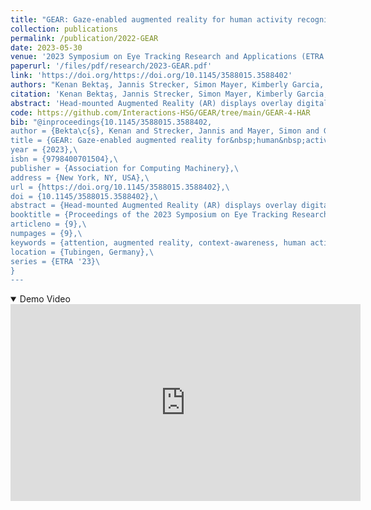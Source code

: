 ```yaml
---
title: "GEAR: Gaze-enabled augmented reality for human activity recognition "
collection: publications
permalink: /publication/2022-GEAR
date: 2023-05-30
venue: '2023 Symposium on Eye Tracking Research and Applications (ETRA ’23)'
paperurl: '/files/pdf/research/2023-GEAR.pdf'
link: 'https://doi.org/https://doi.org/10.1145/3588015.3588402' 
authors: "Kenan Bektaş, Jannis Strecker, Simon Mayer, Kimberly Garcia, Jonas Hermann, Kay Erik Jenss, Yasmine Sheila Antille, and Marc Elias Solèr"
citation: 'Kenan Bektaş, Jannis Strecker, Simon Mayer, Kimberly Garcia, Jonas Hermann, Kay Erik Jenss, Yasmine Sheila Antille, and Marc Elias Solèr. 2023. GEAR: Gaze-enabled augmented reality for human activity recognition. In 2023 Symposium on Eye Tracking Research and Applications (ETRA ’23), May 30–June 02, 2023, Tubingen, Germany. ACM, New York, NY, USA, 9 pages. https://doi.org/10.1145/3588015.3588402'
abstract: 'Head-mounted Augmented Reality (AR) displays overlay digital information on physical objects. Through eye tracking, they allow novel interaction methods and provide insights into user attention, intentions, and activities. However, only few studies have used gaze-enabled AR displays for human activity recognition (HAR). In an experimental study, we collected gaze data from 10 users on a HoloLens 2 (HL2) while they performed three activities (i.e., read, inspect, search). We trained machine learning models (SVM, Random Forest, Extremely Randomized Trees) with extracted features and achieved an up to 98.7% activity-recognition accuracy. On the HL2, we provided users with an AR feedback that is relevant to their current activity. We present the components of our system (GEAR) including a novel solution to enable the controlled sharing of collected data. We provide the scripts and anonymized datasets which can be used as teaching material in graduate courses or for reproducing our findings.'
code: https://github.com/Interactions-HSG/GEAR/tree/main/GEAR-4-HAR
bib: "@inproceedings{10.1145/3588015.3588402,
author = {Bekta\c{s}, Kenan and Strecker, Jannis and Mayer, Simon and Garcia, Dr. Kimberly and Hermann, Jonas and Jen\ss{}, Kay Erik and Antille, Yasmine Sheila and Sol\`{e}r, Marc},\
title = {GEAR: Gaze-enabled augmented reality for&nbsp;human&nbsp;activity&nbsp;recognition},\
year = {2023},\
isbn = {9798400701504},\
publisher = {Association for Computing Machinery},\
address = {New York, NY, USA},\
url = {https://doi.org/10.1145/3588015.3588402},\
doi = {10.1145/3588015.3588402},\
abstract = {Head-mounted Augmented Reality (AR) displays overlay digital information on physical objects. Through eye tracking, they allow novel interaction methods and provide insights into user attention, intentions, and activities. However, only few studies have used gaze-enabled AR displays for human activity recognition (HAR). In an experimental study, we collected gaze data from 10 users on a HoloLens 2 (HL2) while they performed three activities (i.e., read, inspect, search). We trained machine learning models (SVM, Random Forest, Extremely Randomized Trees) with extracted features and achieved an up to 98.7\% activity-recognition accuracy. On the HL2, we provided users with an AR feedback that is relevant to their current activity. We present the components of our system (GEAR) including a novel solution to enable the controlled sharing of collected data. We provide the scripts and anonymized datasets which can be used as teaching material in graduate courses or for reproducing our findings.},\
booktitle = {Proceedings of the 2023 Symposium on Eye Tracking Research and Applications},\
articleno = {9},\
numpages = {9},\
keywords = {attention, augmented reality, context-awareness, human activity recognition, pervasive eye tracking},\
location = {Tubingen, Germany},\
series = {ETRA '23}\
}
---
```


<details open><summary><i class="fa fa-fw fa-film fa-info-color" aria-hidden="true"></i> Demo Video</summary>
<iframe width="560" height="315" src="https://www.youtube-nocookie.com/embed/Dq-Z5p61J8E" title="YouTube video player" frameborder="0" allow="accelerometer; autoplay; clipboard-write; encrypted-media; gyroscope; picture-in-picture; web-share" allowfullscreen></iframe>
 </details>

